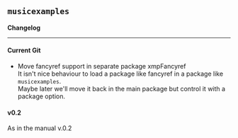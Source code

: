 `musicexamples`
---------------
**Changelog**

----------

#### Current Git

- Move fancyref support in separate package xmpFancyref  
  It isn't nice behaviour to load a package like fancyref
  in a package like `musicexamples`.  
  Maybe later we'll move it back in the main package
  but control it with a package option.

#### v0.2
As in the manual v.0.2